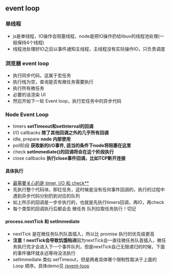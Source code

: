 ## event loop

### 单线程
- js是单线程，IO操作会阻塞线程，node是把IO操作扔给libuv的线程池处理(一般保持4个线程)
- 线程池处理好IO之后以事件通知主线程，主线程没有实际操作IO，只负责调度

### 浏览器 event loop
- 执行同步代码，这属于宏任务
- 执行栈为空，查询是否有微任务需要执行
- 执行所有微任务
- 必要的话渲染 UI
- 然后开始下一轮 Event loop，执行宏任务中的异步代码

### Node Event Loop
- timers **setTimeout和setInterval的回调**
- I/O callbacks **除了其他回调之外的几乎所有回调**
- idle, prepare **node 内部使用**
- poll阶段 **获取新的I/O事件, 适当的条件下node将阻塞在这里**
- check **setImmediate()的回调将会在这个阶段执行**
- close callbacks **执行close事件回调，比如TCP断开连接**

#### 具体执行
- <u>最需要关心的是 timer, I/O 和 check**</u>
- 先执行整个代码块，即红任务，这时候是没有任何事件回调的，执行的过程中遇到异步代码分别扔到对应的队列
- 如上所示的回调是一步步执行的，也就是先执行timers回调，再IO，再check
- 每个类型的回调执行后都会去 微任务 队列拉取任务执行！切记

#### process.nextTick 和 setImmediate
- nextTick 是在微任务队列队首插入，所以比 promise 执行的优先级更高
- **注意！nextTick会导致饥饿陷进**因为nextTick会一直往微任务队首插入，微任务执行完才会进入下一个事件队列，但是nextTick自己无限递归的时候，下面的事件循环就永远等待没法执行
- setImmediate 类似 setTimeout，但是两者具体哪个限制性取决于上面的 Loop 顺序。具体demo见 [/event-loop](../js/event-loop.js)